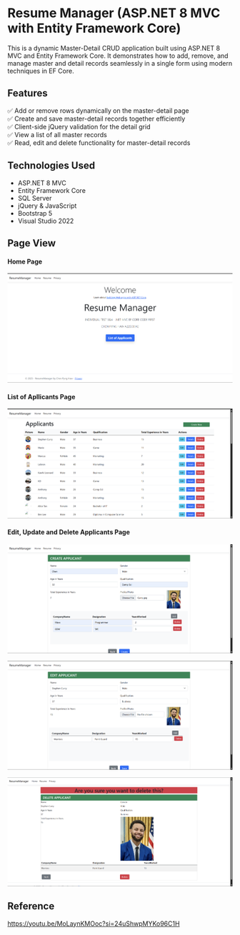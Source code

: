﻿# Resume Manager (ASP.NET 8 MVC with Entity Framework Core)
This is a dynamic Master-Detail CRUD application built using ASP.NET 8 MVC and Entity Framework Core. It demonstrates how to add, remove, and manage master and detail records seamlessly in a single form using modern techniques in EF Core.

## Features
✅ Add or remove rows dynamically on the master-detail page  
✅ Create and save master-detail records together efficiently  
✅ Client-side jQuery validation for the detail grid  
✅ View a list of all master records  
✅ Read, edit and delete functionality for master-detail records  

## Technologies Used
- ASP.NET 8 MVC
- Entity Framework Core
- SQL Server
- jQuery & JavaScript
- Bootstrap 5
- Visual Studio 2022

## Page View
#### Home Page
![Home Page](screenshots/rm_home.png)

#### List of Apllicants Page
![Books Page](screenshots/applicants.png)


#### Edit, Update and Delete Applicants Page
![Create Book](screenshots/rm_create.png)

![Updaet Book ](screenshots/rm_edit.png)

![Delete Book](screenshots/rm_delete.png)

## Reference
https://youtu.be/MoLaynKMOoc?si=24uShwpMYKo96C1H

